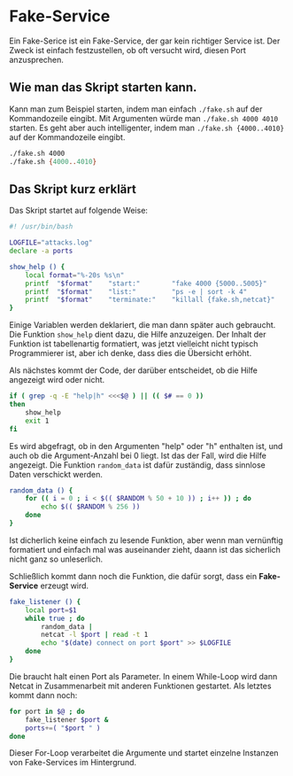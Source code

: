 # Fake-Service 
Ein Fake-Serice ist ein Fake-Service, der gar kein richtiger Service ist. Der Zweck ist einfach festzustellen, ob oft versucht wird, diesen Port anzusprechen.

## Wie man das Skript starten kann.
Kann man zum Beispiel starten, indem man einfach `./fake.sh` auf der Kommandozeile eingibt. Mit Argumenten würde man `./fake.sh 4000 4010` starten. Es geht aber auch intelligenter, indem man `./fake.sh {4000..4010}` auf der Kommandozeile eingibt.

```sh
./fake.sh 4000
./fake.sh {4000..4010}
```
## Das Skript kurz erklärt
Das Skript startet auf folgende Weise:

```sh
#! /usr/bin/bash

LOGFILE="attacks.log"
declare -a ports

show_help () {
    local format="%-20s %s\n"
    printf  "$format"    "start:"        "fake 4000 {5000..5005}"
    printf  "$format"    "list:"         "ps -e | sort -k 4"
    printf  "$format"    "terminate:"    "killall {fake.sh,netcat}"
}
```

Einige Variablen werden deklariert, die man dann später auch gebraucht. Die Funktion `show_help` dient dazu, die Hilfe anzuzeigen. Der Inhalt der Funktion ist tabellenartig formatiert, was jetzt vielleicht nicht typisch Programmierer ist, aber ich denke, dass dies die Übersicht erhöht.

Als nächstes kommt der Code, der darüber entscheidet, ob die Hilfe angezeigt wird oder nicht.

```sh
if ( grep -q -E "help|h" <<<$@ ) || (( $# == 0 ))
then
    show_help
    exit 1
fi
```

Es wird abgefragt, ob in den Argumenten "help" oder "h" enthalten ist, und auch ob die Argument-Anzahl bei 0 liegt. Ist das der Fall, wird die Hilfe angezeigt. Die Funktion `random_data` ist dafür zuständig, dass sinnlose Daten verschickt werden.

```sh
random_data () {
    for (( i = 0 ; i < $(( $RANDOM % 50 + 10 )) ; i++ )) ; do
        echo $(( $RANDOM % 256 ))
    done
}
```
Ist dicherlich keine einfach zu lesende Funktion, aber wenn man vernünftig formatiert und einfach mal was auseinander zieht, daann ist das sicherlich nicht ganz so unleserlich.

Schließlich kommt dann noch die Funktion, die dafür sorgt, dass ein **Fake-Service** erzeugt wird.
```sh
fake_listener () {
    local port=$1
    while true ; do
        random_data |
        netcat -l $port | read -t 1
        echo "$(date) connect on port $port" >> $LOGFILE
    done
}
```
Die braucht halt einen Port als Parameter. In einem While-Loop wird dann Netcat in Zusammenarbeit mit anderen Funktionen gestartet.
Als letztes kommt dann noch:

```sh
for port in $@ ; do
    fake_listener $port &
    ports+=( "$port " )
done
```
Dieser For-Loop verarbeitet die Argumente und startet einzelne Instanzen von Fake-Services im Hintergrund.
